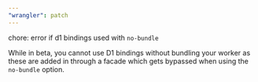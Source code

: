 ```yaml
---
"wrangler": patch
---
```


chore: error if d1 bindings used with `no-bundle`

While in beta, you cannot use D1 bindings without bundling your worker as these are added in through a facade which gets bypassed when using the `no-bundle` option.
